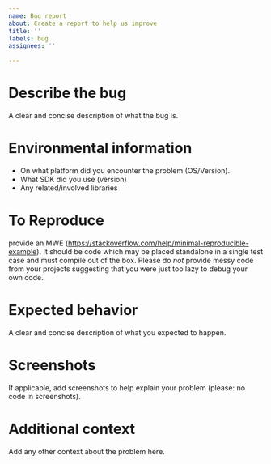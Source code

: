 ```yaml
---
name: Bug report
about: Create a report to help us improve
title: ''
labels: bug
assignees: ''

---
```


Describe the bug
===
A clear and concise description of what the bug is.

Environmental information
===
- On what platform did you encounter the problem (OS/Version).
- What SDK did you use (version)
- Any related/involved libraries

To Reproduce
===
provide an MWE (https://stackoverflow.com/help/minimal-reproducible-example). It should be code which may be placed standalone in a single test case and must compile out of the box. Please do *not* provide messy code from your projects suggesting that you were just too lazy to debug your own code.

Expected behavior
===
A clear and concise description of what you expected to happen.

Screenshots
===
If applicable, add screenshots to help explain your problem (please: no code in screenshots).

Additional context
===
Add any other context about the problem here.
